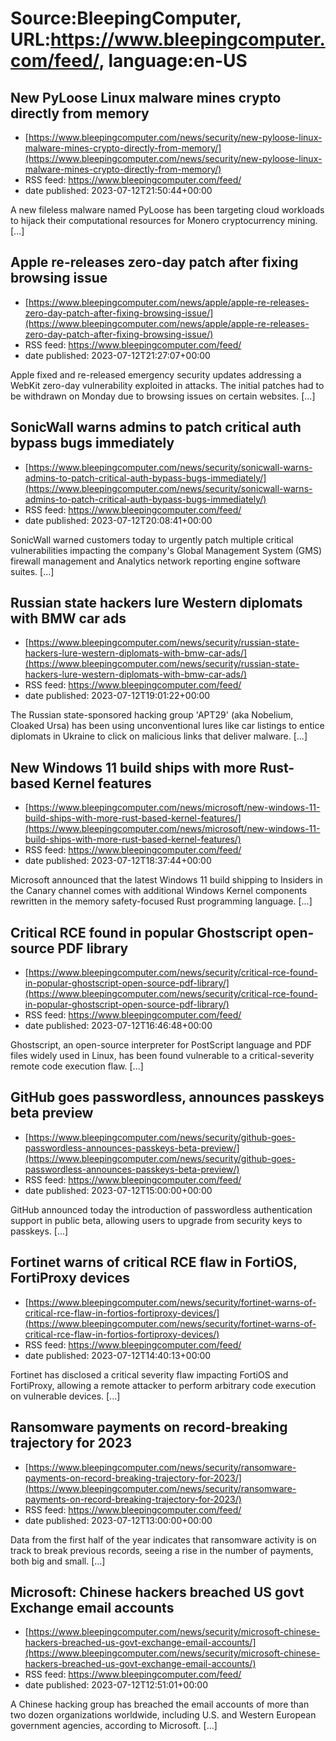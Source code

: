 # Source:BleepingComputer, URL:https://www.bleepingcomputer.com/feed/, language:en-US

## New PyLoose Linux malware mines crypto directly from memory
 - [https://www.bleepingcomputer.com/news/security/new-pyloose-linux-malware-mines-crypto-directly-from-memory/](https://www.bleepingcomputer.com/news/security/new-pyloose-linux-malware-mines-crypto-directly-from-memory/)
 - RSS feed: https://www.bleepingcomputer.com/feed/
 - date published: 2023-07-12T21:50:44+00:00

A new fileless malware named PyLoose has been targeting cloud workloads to hijack their computational resources for Monero cryptocurrency mining. [...]

## Apple re-releases zero-day patch after fixing browsing issue
 - [https://www.bleepingcomputer.com/news/apple/apple-re-releases-zero-day-patch-after-fixing-browsing-issue/](https://www.bleepingcomputer.com/news/apple/apple-re-releases-zero-day-patch-after-fixing-browsing-issue/)
 - RSS feed: https://www.bleepingcomputer.com/feed/
 - date published: 2023-07-12T21:27:07+00:00

Apple fixed and re-released emergency security updates addressing a WebKit zero-day vulnerability exploited in attacks. The initial patches had to be withdrawn on Monday due to browsing issues on certain websites. [...]

## SonicWall warns admins to patch critical auth bypass bugs immediately
 - [https://www.bleepingcomputer.com/news/security/sonicwall-warns-admins-to-patch-critical-auth-bypass-bugs-immediately/](https://www.bleepingcomputer.com/news/security/sonicwall-warns-admins-to-patch-critical-auth-bypass-bugs-immediately/)
 - RSS feed: https://www.bleepingcomputer.com/feed/
 - date published: 2023-07-12T20:08:41+00:00

SonicWall warned customers today to urgently patch multiple critical vulnerabilities impacting the company's Global Management System (GMS) firewall management and Analytics network reporting engine software suites. [...]

## Russian state hackers lure Western diplomats with BMW car ads
 - [https://www.bleepingcomputer.com/news/security/russian-state-hackers-lure-western-diplomats-with-bmw-car-ads/](https://www.bleepingcomputer.com/news/security/russian-state-hackers-lure-western-diplomats-with-bmw-car-ads/)
 - RSS feed: https://www.bleepingcomputer.com/feed/
 - date published: 2023-07-12T19:01:22+00:00

The Russian state-sponsored hacking group 'APT29' (aka Nobelium, Cloaked Ursa) has been using unconventional lures like car listings to entice diplomats in Ukraine to click on malicious links that deliver malware. [...]

## New Windows 11 build ships with more Rust-based Kernel features
 - [https://www.bleepingcomputer.com/news/microsoft/new-windows-11-build-ships-with-more-rust-based-kernel-features/](https://www.bleepingcomputer.com/news/microsoft/new-windows-11-build-ships-with-more-rust-based-kernel-features/)
 - RSS feed: https://www.bleepingcomputer.com/feed/
 - date published: 2023-07-12T18:37:44+00:00

Microsoft announced that the latest Windows 11 build shipping to Insiders in the Canary channel comes with additional Windows Kernel components rewritten in the memory safety-focused Rust programming language. [...]

## Critical RCE found in popular Ghostscript open-source PDF library
 - [https://www.bleepingcomputer.com/news/security/critical-rce-found-in-popular-ghostscript-open-source-pdf-library/](https://www.bleepingcomputer.com/news/security/critical-rce-found-in-popular-ghostscript-open-source-pdf-library/)
 - RSS feed: https://www.bleepingcomputer.com/feed/
 - date published: 2023-07-12T16:46:48+00:00

Ghostscript, an open-source interpreter for PostScript language and PDF files widely used in Linux, has been found vulnerable to a critical-severity remote code execution flaw. [...]

## GitHub goes passwordless, announces passkeys beta preview
 - [https://www.bleepingcomputer.com/news/security/github-goes-passwordless-announces-passkeys-beta-preview/](https://www.bleepingcomputer.com/news/security/github-goes-passwordless-announces-passkeys-beta-preview/)
 - RSS feed: https://www.bleepingcomputer.com/feed/
 - date published: 2023-07-12T15:00:00+00:00

GitHub announced today the introduction of passwordless authentication support in public beta, allowing users to upgrade from security keys to passkeys. [...]

## Fortinet warns of critical RCE flaw in FortiOS, FortiProxy devices
 - [https://www.bleepingcomputer.com/news/security/fortinet-warns-of-critical-rce-flaw-in-fortios-fortiproxy-devices/](https://www.bleepingcomputer.com/news/security/fortinet-warns-of-critical-rce-flaw-in-fortios-fortiproxy-devices/)
 - RSS feed: https://www.bleepingcomputer.com/feed/
 - date published: 2023-07-12T14:40:13+00:00

Fortinet has disclosed a critical severity flaw impacting FortiOS and FortiProxy, allowing a remote attacker to perform arbitrary code execution on vulnerable devices. [...]

## Ransomware payments on record-breaking trajectory for 2023
 - [https://www.bleepingcomputer.com/news/security/ransomware-payments-on-record-breaking-trajectory-for-2023/](https://www.bleepingcomputer.com/news/security/ransomware-payments-on-record-breaking-trajectory-for-2023/)
 - RSS feed: https://www.bleepingcomputer.com/feed/
 - date published: 2023-07-12T13:00:00+00:00

Data from the first half of the year indicates that ransomware activity is on track to break previous records, seeing a rise in the number of payments, both big and small. [...]

## Microsoft: Chinese hackers breached US govt Exchange email accounts
 - [https://www.bleepingcomputer.com/news/security/microsoft-chinese-hackers-breached-us-govt-exchange-email-accounts/](https://www.bleepingcomputer.com/news/security/microsoft-chinese-hackers-breached-us-govt-exchange-email-accounts/)
 - RSS feed: https://www.bleepingcomputer.com/feed/
 - date published: 2023-07-12T12:51:01+00:00

A Chinese hacking group has breached the email accounts of more than two dozen organizations worldwide, including U.S. and Western European government agencies, according to Microsoft. [...]

